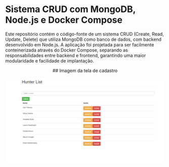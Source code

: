 # Sistema CRUD com MongoDB, Node.js e Docker Compose


Este repositório contém o código-fonte de um sistema CRUD (Create, Read, Update, Delete) que utiliza MongoDB como banco de dados, com backend desenvolvido em Node.js.
A aplicação foi projetada para ser facilmente conteinerizada através do Docker Compose, separando as responsabilidades entre backend e frontend, garantindo uma maior modularidade e facilidade de implantação.

<div align="center">
## Imagem da tela de cadastro
</div>

 
![imagem hxh - cadastro lista](./img/tela-cadastro.png)
